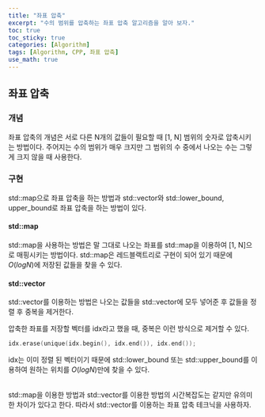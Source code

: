 ```yaml
---
title: "좌표 압축"
excerpt: "수의 범위를 압축하는 좌표 압축 알고리즘을 알아 보자."
toc: true
toc_sticky: true
categories: [Algorithm]
tags: [Algorithm, CPP, 좌표 압축]
use_math: true
---
```


## 좌표 압축
### 개념
좌표 압축의 개념은 서로 다른 N개의 값들이 필요할 때 [1, N] 범위의 숫자로 압축시키는 방법이다. 주어지는 수의 범위가 매우 크지만 그 범위의 수 중에서 나오는 수는 그렇게 크지 않을 때 사용한다. 
### 구현
std::map으로 좌표 압축을 하는 방법과 std::vector와 std::lower_bound, upper_bound로 좌표 압축을 하는 방법이 있다.  

#### std::map
std::map을 사용하는 방법은 말 그대로 나오는 좌표를 std::map을 이용하여 [1, N]으로 매핑시키는 방법이다. std::map은 레드블랙트리로 구현이 되어 있기 때문에 $O(logN)$에 저장된 값들을 찾을 수 있다.  

#### std::vector
std::vector를 이용하는 방법은 나오는 값들을 std::vector에 모두 넣어준 후 값들을 정렬 후 중복을 제거한다.

압축한 좌표를 저장할 벡터를 idx라고 했을 때, 중복은 이런 방식으로 제거할 수 있다.

```cpp
idx.erase(unique(idx.begin(), idx.end()), idx.end());
```
  
idx는 이미 정렬 된 벡터이기 때문에 std::lower_bound 또는 std::upper_bound를 이용하여 원하는 위치를 $O(logN)$만에 찾을 수 있다. 

<br>
std::map을 이용한 방법과 std::vector를 이용한 방법의 시간복잡도는 같지만 유의미한 차이가 있다고 한다. 따라서 std::vector를 이용하는 좌표 압축 테크닉을 사용하자.
<br>
<br>

